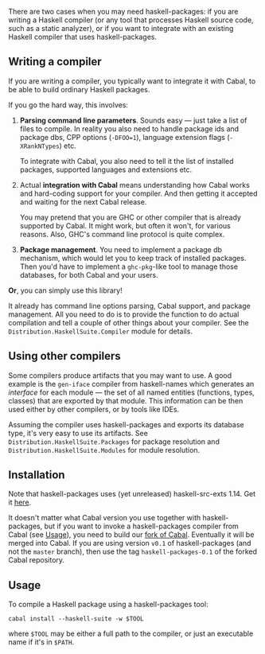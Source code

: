 There are two cases when you may need haskell-packages: if you are writing a
Haskell compiler (or any tool that processes Haskell source code, such as a
static analyzer), or if you want to integrate with an existing Haskell compiler
that uses haskell-packages.

## Writing a compiler

If you are writing a compiler, you typically want to integrate it with Cabal, to
be able to build ordinary Haskell packages.

If you go the hard way, this involves:

1. **Parsing command line parameters**. Sounds easy — just take a list of files to
    compile. In reality you also need to handle package ids and package dbs, CPP
    options (`-DFOO=1`), language extension flags (`-XRankNTypes`) etc.

    To integrate with Cabal, you also need to tell it the list of installed
    packages, supported languages and extensions etc.

2. Actual **integration with Cabal** means understanding how Cabal works and
    hard-coding support for your compiler. And then getting it accepted and
    waiting for the next Cabal release.

    You may pretend that you are GHC or other compiler that is already supported
    by Cabal. It might work, but often it won't, for various reasons. Also,
    GHC's command line protocol is quite complex.

3. **Package management**. You need to implement a package db mechanism, which would
    let you to keep track of installed packages. Then you'd have to implement a
    `ghc-pkg`-like tool to manage those databases, for both Cabal and your users.

**Or**, you can simply use this library!

It already has command line options parsing, Cabal support, and package
management. All you need to do is to provide the function to do actual
compilation and tell a couple of other things about your compiler. See
the `Distribution.HaskellSuite.Compiler` module for details.

## Using other compilers

Some compilers produce artifacts that you may want to use. A good example is the
`gen-iface` compiler from haskell-names which generates an *interface* for each
module — the set of all named entities (functions, types, classes) that are
exported by that module. This information can be then used either by other
compilers, or by tools like IDEs.

Assuming the compiler uses haskell-packages and exports its database type, it's
very easy to use its artifacts. See `Distribution.HaskellSuite.Packages` for
package resolution and `Distribution.HaskellSuite.Modules` for module
resolution.

## Installation

Note that haskell-packages uses (yet unreleased) haskell-src-exts 1.14. Get it
[here][hse].

It doesn't matter what Cabal version you use together with haskell-packages, but
if you want to invoke a haskell-packages compiler from Cabal (see
[Usage](#usage)), you need to build our [fork of Cabal][Cabal]. Eventually it
will be merged into Cabal. If you are using version `v0.1` of haskell-packages
(and not the `master` branch), then use the tag `haskell-packages-0.1` of the
forked Cabal repository.

[hse]: https://github.com/haskell-suite/haskell-src-exts
[Cabal]: https://github.com/feuerbach/Cabal

## Usage

To compile a Haskell package using a haskell-packages tool:

    cabal install --haskell-suite -w $TOOL

where `$TOOL` may be either a full path to the compiler, or just an executable
name if it's in `$PATH`.
